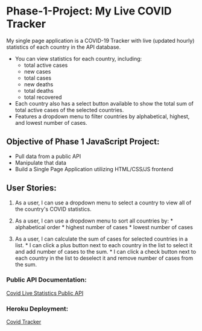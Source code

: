 # Phase-1-Project: My Live COVID Tracker

My single page application is a COVID-19 Tracker with live (updated hourly) statistics of each country in the API database.
* You can view statistics for each country, including:
  * total active cases
  * new cases
  * total cases
  * new deaths
  * total deaths
  * total recovered
* Each country also has a select button available to show the total sum of total active cases of the selected countries.
* Features a dropdown menu to filter countries by alphabetical, highest, and lowest number of cases.

## Objective of Phase 1 JavaScript Project: 
* Pull data from a public API
* Manipulate that data
* Build a Single Page Application utilizing HTML/CSS/JS frontend

## User Stories:
1. As a user, I can use a dropdown menu to select a country to view all of the country's COVID statistics.

2. As a user, I can use a dropdown menu to sort all countries by:
        * alphabetical order
        * highest number of cases
        * lowest number of cases

3. As a user, I can calculate the sum of cases for selected countries in a list.
        * I can click a plus button next to each country in the list to select it and add number of cases to the sum.
        * I can click a check button next to each country in the list to deselect it and remove number of cases from the sum.

### Public API Documentation:
<a href="https://covid-19.dataflowkit.com/v1" target="_blank">Covid Live Statistics Public API</a>

### Heroku Deployment:
<a href="https://cj-covid-tracker-vanillajs.herokuapp.com/" target="_blank">Covid Tracker</a>

<!-- ## Installation:
1. Clone this repository to your local environment `git clone <this-repo-url>`
2. Navigate to root folder of this repo
3. Run `npm install` to install all dependencies
4. Run `npm start` to start server -->